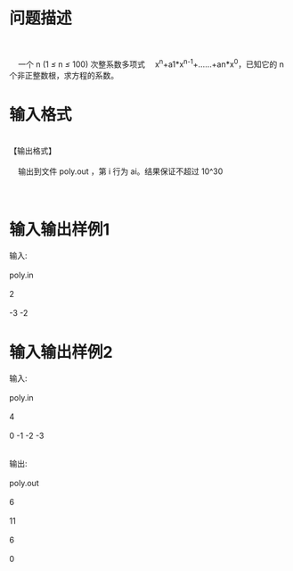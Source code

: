 

# 问题描述

<br/>
<br/>
    一个 n (1 <em>≤ </em>n <em>≤ </em>100) 次整系数多项式　 x<sup>n</sup>+a1*x<sup>n-1</sup>+……+an*x<sup>0</sup>，已知它的 n 个非正整数根，求方程的系数。

# 输入格式


<br/>
【输出格式】 <br/>
<br/>
    输出到文件 poly.out ，第 i 行为 ai。结果保证不超过 10^30 <br/>
<br/>
 

# 输入输出样例1

输入:<br/>
<br/>
poly.in<br/>
<br/>
2 <br/>
<br/>
-3 -2

# 输入输出样例2

输入:<br/>
<br/>
poly.in<br/>
<br/>
4<br/>
<br/>
0 -1 -2 -3
<p></p>
<br/>
输出:<br/>
<br/>
poly.out<br/>
<br/>
6<br/>
<br/>
11<br/>
<br/>
6<br/>
<br/>
0
<p></p>
